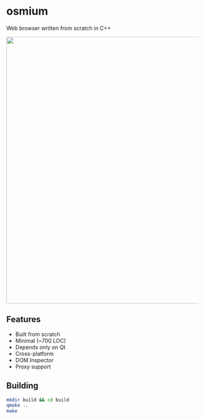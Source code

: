 # osmium

Web browser written from scratch in C++

<img src="https://i.ibb.co/MR0xyDm/serenity.png" width="700">

## Features
* Built from scratch
* Minimal (~700 LOC)
* Depends only on Qt
* Cross-platform
* DOM Inspector
* Proxy support

## Building
```bash
mkdir build && cd build
qmake ..
make
```
